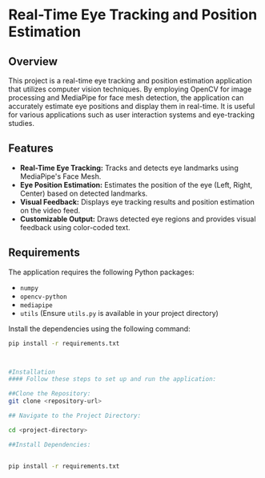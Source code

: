 # Real-Time Eye Tracking and Position Estimation

## Overview

This project is a real-time eye tracking and position estimation application that utilizes computer vision techniques. By employing OpenCV for image processing and MediaPipe for face mesh detection, the application can accurately estimate eye positions and display them in real-time. It is useful for various applications such as user interaction systems and eye-tracking studies.

## Features

- **Real-Time Eye Tracking:** Tracks and detects eye landmarks using MediaPipe's Face Mesh.
- **Eye Position Estimation:** Estimates the position of the eye (Left, Right, Center) based on detected landmarks.
- **Visual Feedback:** Displays eye tracking results and position estimation on the video feed.
- **Customizable Output:** Draws detected eye regions and provides visual feedback using color-coded text.

## Requirements

The application requires the following Python packages:

- `numpy`
- `opencv-python`
- `mediapipe`
- `utils` (Ensure `utils.py` is available in your project directory)

Install the dependencies using the following command:

```bash
pip install -r requirements.txt



#Installation
#### Follow these steps to set up and run the application:

##Clone the Repository:
git clone <repository-url>

## Navigate to the Project Directory:

cd <project-directory>

##Install Dependencies:


pip install -r requirements.txt


